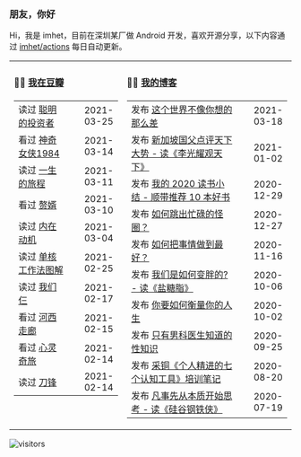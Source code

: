 ### 朋友，你好

Hi，我是 imhet，目前在深圳某厂做 Android 开发，喜欢开源分享，以下内容通过 <a href="https://github.com/imhet/imhet/actions" target="_blank">imhet/actions</a> 每日自动更新。


<table width="900px">
<tr>
<td valign="top" width="40%">

#### 🤾‍♂️  <a href="https://www.douban.com/people/heyitao/" target="_blank">我在豆瓣</a>

<!-- douban starts -->
| | |
 |:------------- | -------------: |
| 读过 <a href='https://book.douban.com/subject/5243775/' target='_blank'>聪明的投资者</a> | 2021-03-25 |
| 看过 <a href='http://movie.douban.com/subject/27073752/' target='_blank'>神奇女侠1984</a> | 2021-03-14 |
| 读过 <a href='https://book.douban.com/subject/35009826/' target='_blank'>一生的旅程</a> | 2021-03-11 |
| 看过 <a href='http://movie.douban.com/subject/27148168/' target='_blank'>赘婿</a> | 2021-03-10 |
| 读过 <a href='https://book.douban.com/subject/35182454/' target='_blank'>内在动机</a> | 2021-03-04 |
| 读过 <a href='https://book.douban.com/subject/27177909/' target='_blank'>单核工作法图解</a> | 2021-02-25 |
| 读过 <a href='https://book.douban.com/subject/30216767/' target='_blank'>我们仨</a> | 2021-02-17 |
| 看过 <a href='http://movie.douban.com/subject/24736278/' target='_blank'>河西走廊</a> | 2021-02-15 |
| 看过 <a href='http://movie.douban.com/subject/24733428/' target='_blank'>心灵奇旅</a> | 2021-02-14 |
| 读过 <a href='https://book.douban.com/subject/2035162/' target='_blank'>刀锋</a> | 2021-02-14 |
<!-- douban ends -->

</td>


<td valign="top" width="60%">

#### 🤹‍♀️ <a href="https://heyitao.com/" target="_blank">我的博客</a>

<!-- blog starts -->
| | |
 |:------------- | -------------: |
| 发布 <a href='http://heyitao.com/post/reading-shishi' target='_blank'>这个世界不像你想的那么差</a> | 2021-03-18 |
| 发布 <a href='http://heyitao.com/post/reading-lgygtx' target='_blank'>新加坡国父点评天下大势 - 读《李光耀观天下》</a> | 2021-01-02 |
| 发布 <a href='http://heyitao.com/post/reading-2020' target='_blank'>我的 2020 读书小结 - 顺带推荐 10 本好书</a> | 2020-12-29 |
| 发布 <a href='http://heyitao.com/post/reading-chonglai3' target='_blank'>如何跳出忙碌的怪圈？</a> | 2020-12-27 |
| 发布 <a href='http://heyitao.com/post/reading-rhbsqzdzh' target='_blank'>如何把事情做到最好？</a> | 2020-11-16 |
| 发布 <a href='http://heyitao.com/post/reading-yantangzhi' target='_blank'>我们是如何变胖的? - 读《盐糖脂》</a> | 2020-10-06 |
| 发布 <a href='http://heyitao.com/post/reading-nyrhhlndrs' target='_blank'>你要如何衡量你的人生</a> | 2020-10-02 |
| 发布 <a href='http://heyitao.com/post/reading-rwmlhjdsthy' target='_blank'>只有男科医生知道的性知识</a> | 2020-09-25 |
| 发布 <a href='http://heyitao.com/post/training-grjjdqgrzgj' target='_blank'>采铜《个人精进的七个认知工具》培训笔记</a> | 2020-08-20 |
| 发布 <a href='http://heyitao.com/post/reading-gggtx' target='_blank'>凡事先从本质开始思考 - 读《硅谷钢铁侠》</a> | 2020-07-19 |
<!-- blog ends -->

</td>
</tr>


</table>

![visitors](https://visitor-badge.glitch.me/badge?page_id=imhet.imhet)